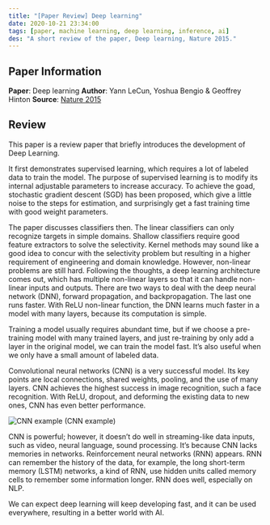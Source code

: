 ```yaml
---
title: "[Paper Review] Deep learning"
date: 2020-10-21 23:34:00
tags: [paper, machine learning, deep learning, inference, ai]
des: "A short review of the paper, Deep learning, Nature 2015."
---
```


## Paper Information

**Paper**: Deep learning
**Author**: Yann LeCun, Yoshua Bengio & Geoffrey Hinton 
**Source**: [Nature 2015](https://www-nature-com.ezproxy.lib.nctu.edu.tw/articles/nature14539)

## Review

This paper is a review paper that briefly introduces the development of Deep Learning.

It first demonstrates supervised learning, which requires a lot of labeled data to train the model. The purpose of supervised learning is to modify its internal adjustable parameters to increase accuracy. To achieve the goad, stochastic gradient descent (SGD) has been proposed, which give a little noise to the steps for estimation, and surprisingly get a fast training time with good weight parameters.

The paper discusses classifiers then. The linear classifiers can only recognize targets in simple domains. Shallow classifiers require good feature extractors to solve the selectivity. Kernel methods may sound like a good idea to concur with the selectivity problem but resulting in a higher requirement of engineering and domain knowledge. However, non-linear problems are still hard. Following the thoughts, a deep learning architecture comes out, which has multiple non-linear layers so that it can handle non-linear inputs and outputs. There are two ways to deal with the deep neural network (DNN), forward propagation, and backpropagation. The last one runs faster. With ReLU non-linear function, the DNN learns much faster in a model with many layers, because its computation is simple.

Training a model usually requires abundant time, but if we choose a pre-training model with many trained layers, and just re-training by only add a layer in the original model, we can train the model fast. It’s also useful when we only have a small amount of labeled data.

Convolutional neural networks (CNN) is a very successful model. Its key points are local connections, shared weights, pooling, and the use of many layers. CNN achieves the highest success in image recognition, such a face recognition. With ReLU, dropout, and deforming the existing data to new ones, CNN has even better performance.

![CNN example](https://user-images.githubusercontent.com/18013815/96743614-c735b380-13f6-11eb-8f6d-ab6595be8bc5.png)
(CNN example)

CNN is powerful; however, it doesn’t do well in streaming-like data inputs, such as video, neural language, sound processing. It’s because CNN lacks memories in networks. Reinforcement neural networks (RNN) appears. RNN can remember the history of the data, for example, the long short-term memory (LSTM) networks, a kind of RNN, use hidden units called memory cells to remember some information longer. RNN does well, especially on NLP.

We can expect deep learning will keep developing fast, and it can be used everywhere, resulting in a better world with AI.
